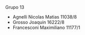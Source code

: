 Grupo 13

- Agnelli Nicolas Matias 11038/8
- Grosso Joaquin 16222/8
- Francesconi Maximiliano 11177/1
